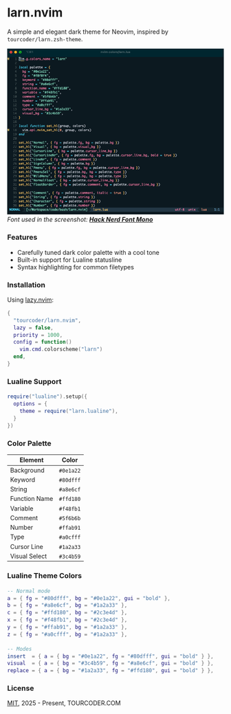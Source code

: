 # larn.nvim

A simple and elegant dark theme for Neovim, inspired by `tourcoder/larn.zsh-theme`.

![larn.nvim-theme](/larn-nvim-theme.png)  
*Font used in the screenshot: [**Hack Nerd Font Mono**](https://www.nerdfonts.com/font-downloads)*

### Features

- Carefully tuned dark color palette with a cool tone
- Built-in support for Lualine statusline
- Syntax highlighting for common filetypes

### Installation

Using [lazy.nvim](https://github.com/folke/lazy.nvim):

```lua
{
  "tourcoder/larn.nvim",
  lazy = false,
  priority = 1000,
  config = function()
    vim.cmd.colorscheme("larn")
  end,
}
```

### Lualine Support

```lua
require("lualine").setup({
  options = {
    theme = require("larn.lualine"),
  }
})
```

### Color Palette

| Element         | Color    |
|-----------------|----------|
| Background      | `#0e1a22` |
| Keyword         | `#80dfff` |
| String          | `#a8e6cf` |
| Function Name   | `#ffd180` |
| Variable        | `#f48fb1` |
| Comment         | `#5f6b6b` |
| Number          | `#ffab91` |
| Type            | `#a0cfff` |
| Cursor Line     | `#1a2a33` |
| Visual Select   | `#3c4b59` |

### Lualine Theme Colors

```lua
-- Normal mode
a = { fg = "#80dfff", bg = "#0e1a22", gui = "bold" },
b = { fg = "#a8e6cf", bg = "#1a2a33" },
c = { fg = "#ffd180", bg = "#2c3e4d" },
x = { fg = "#f48fb1", bg = "#2c3e4d" },
y = { fg = "#ffab91", bg = "#1a2a33" },
z = { fg = "#a0cfff", bg = "#1a2a33" },

-- Modes
insert  = { a = { bg = "#0e1a22", fg = "#80dfff", gui = "bold" } },
visual  = { a = { bg = "#3c4b59", fg = "#a8e6cf", gui = "bold" } },
replace = { a = { bg = "#1a2a33", fg = "#ffd180", gui = "bold" } },
```

### License

[MIT](LICENSE), 2025 - Present, TOURCODER.COM

